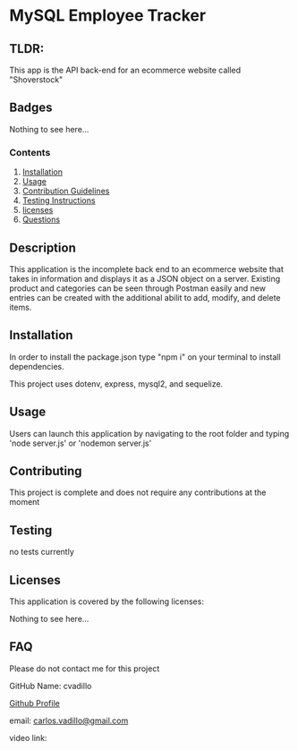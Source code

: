 # MySQL Employee Tracker

## TLDR:

This app is the API back-end for an ecommerce website called "Shoverstock"

## Badges

Nothing to see here...

### Contents

1. [Installation](#installation)
2. [Usage](#usage)
3. [Contribution Guidelines](#contributing)
4. [Testing Instructions](#testing)
7. [licenses](#licenses)
8. [Questions](#FAQ)

## Description

This application is the incomplete back end to an ecommerce website that takes in information and displays it as a JSON object on a server. Existing product and categories can be seen through Postman easily and new entries can be created with the additional abilit to add, modify, and delete items. 

## Installation

In order to install the package.json type "npm i" on your terminal to install dependencies. 

This project uses dotenv, express, mysql2, and sequelize.

## Usage

Users can launch this application by navigating to the root folder and typing 'node server.js' or 'nodemon server.js'

## Contributing

This project is complete and does not require any contributions at the moment

## Testing

no tests currently

## Licenses

This application is covered by the following licenses:

Nothing to see here...

## FAQ

Please do not contact me for this project

GitHub Name: cvadillo

[Github Profile](https://github.com/cvadillo)

email: carlos.vadillo@gmail.com

video link: 

  
